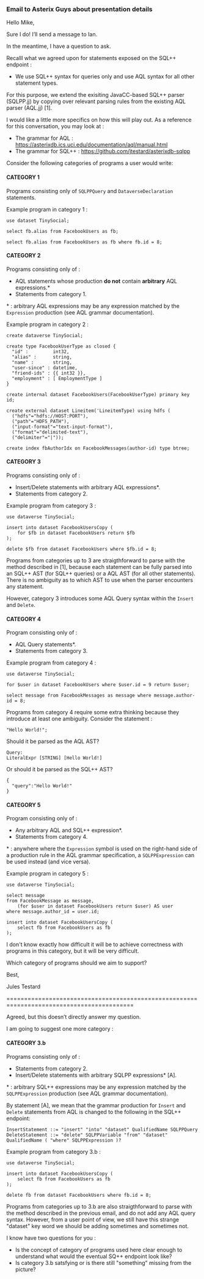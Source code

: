 ### Email to Asterix Guys about presentation details

Hello Mike,

Sure I do! I’ll send a message to Ian. 

In the meantime, I have a question to ask.

Recalll what we agreed upon for statements exposed on the SQL++ endpoint :

 - We use SQL++ syntax for queries only and use AQL syntax for all other statement types.

For this purpose, we extend the exisiting JavaCC-based SQL++ parser (SQLPP.jj) by copying over relevant parsing rules from the existing AQL parser (AQL.jj) [1].

I would like a little more specifics on how this will play out. As a reference for this conversation, you may look at :

 - The grammar for AQL : https://asterixdb.ics.uci.edu/documentation/aql/manual.html
 - The grammar for SQL++ : https://github.com/jtestard/asterixdb-sqlpp


Consider the following categories of programs a user would write:

#### CATEGORY 1 

Programs consisting only of `SQLPPQuery` and `DataverseDeclaration` statements.

Example program in category 1 :

```
use dataset TinySocial;

select fb.alias from FacebookUsers as fb;

select fb.alias from FacebookUsers as fb where fb.id = 8;
```

#### CATEGORY 2

Programs consisting only of : 

 - AQL statements whose production **do not** contain **arbitrary** AQL expressions.* 
 - Statements from category 1.

\* : arbitrary AQL expressions may be any expression matched by the `Expression` production (see AQL grammar documentation).

Example program in category 2 :

```
create dataverse TinySocial;

create type FacebookUserType as closed {
  "id" :         int32,
  "alias" :      string,
  "name" :       string,
  "user-since" : datetime,
  "friend-ids" : {{ int32 }},
  "employment" : [ EmploymentType ]
}

create internal dataset FacebookUsers(FacebookUserType) primary key id;

create external dataset Lineitem('LineitemType) using hdfs (
  ("hdfs"="hdfs://HOST:PORT"),
  ("path"="HDFS_PATH"),
  ("input-format"="text-input-format"),
  ("format"="delimited-text"),
  ("delimiter"="|"));

create index fbAuthorIdx on FacebookMessages(author-id) type btree;  
```

#### CATEGORY 3

Programs consisting only of :

 - Insert/Delete statements with arbitrary AQL expressions*.
 - Statements from category 2.

Example program from category 3 :

```
use dataverse TinySocial;

insert into dataset FacebookUsersCopy (
	for $fb in dataset FacebookUsers return $fb
);

delete $fb from dataset FacebookUsers where $fb.id = 8;
```

Programs from categories up to 3 are straigthforward to parse with the method described in [1], because each statement can be fully parsed into an SQL++ AST (for SQL++ queries) or a AQL AST (for all other statements). There is no ambiguity as to which AST to use when the parser encounters any statement.

However, category 3 introduces some AQL Query syntax within the `Insert` and `Delete`.

#### CATEGORY 4

Program consisting only of :

 - AQL Query statements*.
 - Statements from category 3.

Example program from category 4 :

```
use dataverse TinySocial;

for $user in dataset FacebookUsers where $user.id = 9 return $user;

select message from FacebookMessages as message where message.author-id = 8;
```

Programs from category 4 require some extra thinking because they introduce at least one ambiguity. Consider the statement :

```
"Hello World!";
```

Should it be parsed as the AQL AST?

```
Query:
LiteralExpr [STRING] [Hello World!] 
```

Or should it be parsed as the SQL++ AST?

```
{
  "query":"Hello World!"
}
```


#### CATEGORY 5

Program consisting only of :

 - Any arbitrary AQL and SQL++ expression*.
 - Statements from category 4.
 
\* : anywhere where the `Expression` symbol is used on the right-hand side of a production rule in the AQL grammar specification, a `SQLPPExpression` can be used instead (and vice versa).

Example program in category 5 :

```
use dataverse TinySocial;

select message
from FacebookMessage as message, 
	(for $user in dataset FacebookUsers return $user) AS user
where message.author_id = user.id;

insert into dataset FacebookUsersCopy (
	select fb from FacebookUsers as fb
);
```

I don't know exactly how difficult it will be to achieve correctness with programs in this category, but it will be very difficult.

Which category of programs should we aim to support?

Best,

Jules Testard

==========================================================================================

Agreed, but this doesn’t directly answer my question. 

I am going to suggest one more category :

#### CATEGORY 3.b

Programs consisting only of :

 - Statements from category 2.
 - Insert/Delete statements with arbitrary SQLPP expressions* [A].

\* : arbitrary SQL++ expressions may be any expression matched by the `SQLPPExpression` production (see AQL grammar documentation).

By statement [A], we mean that the grammar production for `Insert` and `Delete` statements from AQL is changed to the following in the SQL++ endpoint:

```
InsertStatement ::= "insert" "into" "dataset" QualifiedName SQLPPQuery
DeleteStatement ::= "delete" SQLPPVariable "from" "dataset" QualifiedName ( "where" SQLPPExpression )?
```

Example program from category 3.b :

```
use dataverse TinySocial;

insert into dataset FacebookUsersCopy (
	select fb from FacebookUsers as fb
);

delete fb from dataset FacebookUsers where fb.id = 8;
```

Programs from categories up to 3.b are also straigthforward to parse with the method described in the previous email, and do not add any AQL query syntax. However, from a user point of view, we still have this strange "dataset" key word we should be adding sometimes and sometimes not. 

I know have two questions for you :

 - Is the concept of category of programs used here clear enough to understand what would the eventual SQ++ endpoint look like?
 - Is category 3.b satsfying or is there still "something" missing from the picture?


